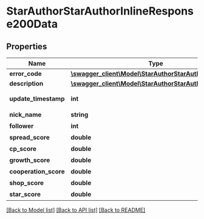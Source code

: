 # StarAuthorStarAuthorInlineResponse200Data

## Properties
Name | Type | Description | Notes
------------ | ------------- | ------------- | -------------
**error_code** | [**\swagger_client\Model\StarAuthorStarAuthorErrorCode**](StarAuthorStarAuthorErrorCode.md) |  | 
**description** | [**\swagger_client\Model\StarAuthorStarAuthorDescription**](StarAuthorStarAuthorDescription.md) |  | 
**update_timestamp** | **int** | 达人指数更新时间戳 | [optional] 
**nick_name** | **string** | 达人昵称 | [optional] 
**follower** | **int** | 粉丝数 | [optional] 
**spread_score** | **double** | 传播指数 | [optional] 
**cp_score** | **double** | 性价比指数 | [optional] 
**growth_score** | **double** | 涨粉指数 | [optional] 
**cooperation_score** | **double** | 合作指数 | [optional] 
**shop_score** | **double** | 种草指数 | [optional] 
**star_score** | **double** | 星图指数 | [optional] 

[[Back to Model list]](../README.md#documentation-for-models) [[Back to API list]](../README.md#documentation-for-api-endpoints) [[Back to README]](../README.md)

